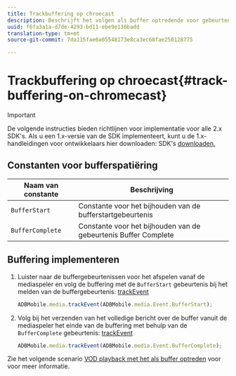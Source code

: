 ```yaml
---
title: Trackbuffering op chroecast
description: Beschrijft het volgen als buffer optredende voor gebeurtenissen op Chromecast.
uuid: f6fa3a1a-d7de-4293-bd11-ebe9e130badd
translation-type: tm+mt
source-git-commit: 7da115fae0a05548173e8ca3ec68fae250128775

---
```



# Trackbuffering op chroecast{#track-buffering-on-chromecast}

>[!IMPORTANT]
>
>De volgende instructies bieden richtlijnen voor implementatie voor alle 2.x SDK&#39;s. Als u een 1.x-versie van de SDK implementeert, kunt u de 1.x-handleidingen voor ontwikkelaars hier downloaden: SDK&#39;s [downloaden.](/help/sdk-implement/download-sdks.md)

## Constanten voor bufferspatiëring


| Naam van constante | Beschrijving |
|---|---|
| `BufferStart` | Constante voor het bijhouden van de bufferstartgebeurtenis |
| `BufferComplete` | Constante voor het bijhouden van de gebeurtenis Buffer Complete |

## Buffering implementeren

1. Luister naar de buffergebeurtenissen voor het afspelen vanaf de mediaspeler en volg de buffering met de `BufferStart` gebeurtenis bij het melden van de buffergebeurtenis: [trackEvent](https://adobe-marketing-cloud.github.io/media-sdks/reference/chromecast/ADBMobile.media.html#.trackEvent)

   ```js
   ADBMobile.media.trackEvent(ADBMobile.media.Event.BufferStart);
   ```

1. Volg bij het verzenden van het volledige bericht over de buffer vanuit de mediaspeler het einde van de buffering met behulp van de `BufferComplete` gebeurtenis: [trackEvent](https://adobe-marketing-cloud.github.io/media-sdks/reference/chromecast/ADBMobile.media.html#.trackEvent)

   ```js
   ADBMobile.media.trackEvent(ADBMobile.media.Event.BufferComplete);
   ```

Zie het volgende scenario [VOD playback met het als buffer optreden](/help/sdk-implement/tracking-scenarios/vod-buffering.md) voor voor meer informatie.
